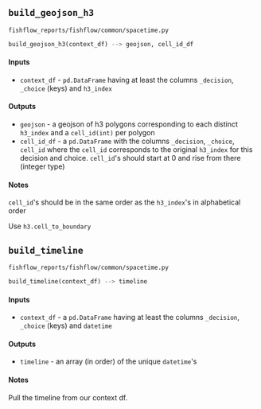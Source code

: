 ## `build_geojson_h3`
`fishflow_reports/fishflow/common/spacetime.py`

```python
build_geojson_h3(context_df) --> geojson, cell_id_df
```
#### Inputs
- `context_df` - `pd.DataFrame` having at least the columns `_decision`, `_choice` (keys) and `h3_index`
#### Outputs
- `geojson` - a geojson of h3 polygons corresponding to each distinct `h3_index` and a `cell_id(int)` per polygon
- `cell_id_df` - a `pd.DataFrame` with the columns `_decision`, `_choice`, `cell_id` where the `cell_id` corresponds to the original `h3_index` for this decision and choice. `cell_id`'s should start at 0 and rise from there (integer type)
#### Notes
`cell_id`'s should be in the same order as the `h3_index`'s in alphabetical order

Use `h3.cell_to_boundary`

## `build_timeline`
`fishflow_reports/fishflow/common/spacetime.py`

```python
build_timeline(context_df) --> timeline
```
#### Inputs
- `context_df` - a `pd.DataFrame` having at least the columns `_decision`, `_choice` (keys) and `datetime`
#### Outputs
- `timeline` - an array (in order) of the unique `datetime`'s
#### Notes

Pull the timeline from our context df.

